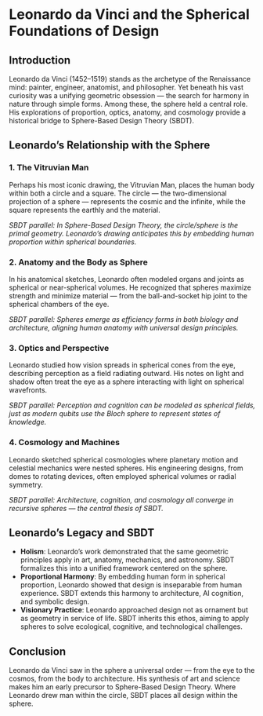 # Leonardo da Vinci and the Spherical Foundations of Design

## Introduction

Leonardo da Vinci (1452–1519) stands as the archetype of the Renaissance mind: painter, engineer, anatomist, and philosopher. Yet beneath his vast curiosity was a unifying geometric obsession — the search for harmony in nature through simple forms. Among these, the sphere held a central role. His explorations of proportion, optics, anatomy, and cosmology provide a historical bridge to Sphere-Based Design Theory (SBDT).

## Leonardo’s Relationship with the Sphere

### 1. The Vitruvian Man

Perhaps his most iconic drawing, the Vitruvian Man, places the human body within both a circle and a square. The circle — the two-dimensional projection of a sphere — represents the cosmic and the infinite, while the square represents the earthly and the material.

*SBDT parallel: In Sphere-Based Design Theory, the circle/sphere is the primal geometry. Leonardo’s drawing anticipates this by embedding human proportion within spherical boundaries.*

### 2. Anatomy and the Body as Sphere

In his anatomical sketches, Leonardo often modeled organs and joints as spherical or near-spherical volumes. He recognized that spheres maximize strength and minimize material — from the ball-and-socket hip joint to the spherical chambers of the eye.

*SBDT parallel: Spheres emerge as efficiency forms in both biology and architecture, aligning human anatomy with universal design principles.*

### 3. Optics and Perspective

Leonardo studied how vision spreads in spherical cones from the eye, describing perception as a field radiating outward. His notes on light and shadow often treat the eye as a sphere interacting with light on spherical wavefronts.

*SBDT parallel: Perception and cognition can be modeled as spherical fields, just as modern qubits use the Bloch sphere to represent states of knowledge.*

### 4. Cosmology and Machines

Leonardo sketched spherical cosmologies where planetary motion and celestial mechanics were nested spheres. His engineering designs, from domes to rotating devices, often employed spherical volumes or radial symmetry.

*SBDT parallel: Architecture, cognition, and cosmology all converge in recursive spheres — the central thesis of SBDT.*

## Leonardo’s Legacy and SBDT

- **Holism**: Leonardo’s work demonstrated that the same geometric principles apply in art, anatomy, mechanics, and astronomy. SBDT formalizes this into a unified framework centered on the sphere.
- **Proportional Harmony**: By embedding human form in spherical proportion, Leonardo showed that design is inseparable from human experience. SBDT extends this harmony to architecture, AI cognition, and symbolic design.
- **Visionary Practice**: Leonardo approached design not as ornament but as geometry in service of life. SBDT inherits this ethos, aiming to apply spheres to solve ecological, cognitive, and technological challenges.

## Conclusion

Leonardo da Vinci saw in the sphere a universal order — from the eye to the cosmos, from the body to architecture. His synthesis of art and science makes him an early precursor to Sphere-Based Design Theory. Where Leonardo drew man within the circle, SBDT places all design within the sphere.


